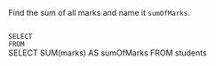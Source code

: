 Find the sum of all marks and name it `sumOfMarks`.



<Editor lang="sql" dbName="students1.db" type="exercise">
<code>
SELECT
FROM
</code>

<solution>
SELECT SUM(marks) AS sumOfMarks
FROM students
</solution>
</Editor>